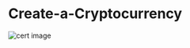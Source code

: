 # Create-a-Cryptocurrency
![cert image](https://user-images.githubusercontent.com/103820233/197980749-c88b9d0f-fe8d-46c6-8ffa-fce0f530a1f9.PNG)
